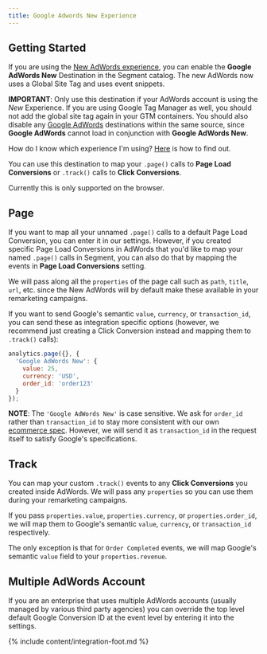 ```yaml
---
title: Google Adwords New Experience
---
```



## Getting Started

If you are using the [New AdWords experience](https://support.google.com/adwords/answer/6095821?hl=en&ref_topic=3165803), you can enable the **Google AdWords New** Destination in the Segment catalog. The new AdWords now uses a Global Site Tag and uses event snippets.

**IMPORTANT**: Only use this destination if your AdWords account is using the _New_ Experience. If you are using Google Tag Manager as well, you should not add the global site tag again in your GTM containers. You should also disable any [Google AdWords](https://segment.com/docs/destinations/adwords/) destinations within the same source, since **Google AdWords** cannot load in conjunction with **Google AdWords New**.

How do I know which experience I'm using? [Here](https://support.google.com/google-ads/answer/6398605?hl=en) is how to find out.

You can use this destination to map your `.page()` calls to **Page Load Conversions** or `.track()` calls to **Click Conversions**.

Currently this is only supported on the browser.

## Page

If you want to map all your unnamed `.page()` calls to a default Page Load Conversion, you can enter it in our settings. However, if you created specific Page Load Conversions in AdWords that you'd like to map your named `.page()` calls in Segment, you can also do that by mapping the events in **Page Load Conversions** setting.

We will pass along all the `properties` of the page call such as `path`, `title`, `url`, etc. since the New AdWords will by default make these available in your remarketing campaigns.

If you want to send Google's semantic `value`, `currency`, or `transaction_id`, you can send these as integration specific options (however, we recommend just creating a Click Conversion instead and mapping them to `.track()` calls):

```javascript
analytics.page({}, {
  'Google AdWords New': {
    value: 25,
    currency: 'USD',
    order_id: 'order123'
  }
});
```

**NOTE**: The `'Google AdWords New'` is case sensitive. We ask for `order_id` rather than  `transaction_id` to stay more consistent with our own [ecommerce spec](https://segment.com/docs/spec/ecommerce/v2). However, we will send it as `transaction_id` in the request itself to satisfy Google's specifications.

## Track

You can map your custom `.track()` events to any **Click Conversions** you created inside AdWords. We will pass any `properties` so you can use them during your remarketing campaigns.

If you pass `properties.value`, `properties.currency`, or `properties.order_id`, we will map them to Google's semantic `value`, `currency`, or `transaction_id` respectively.

The only exception is that for `Order Completed` events, we will map Google's semantic `value` field to your `properties.revenue`.

## Multiple AdWords Account

If you are an enterprise that uses multiple AdWords accounts (usually managed by various third party agencies) you can override the top level default Google Conversion ID at the event level by entering it into the settings.

{% include content/integration-foot.md %} 
